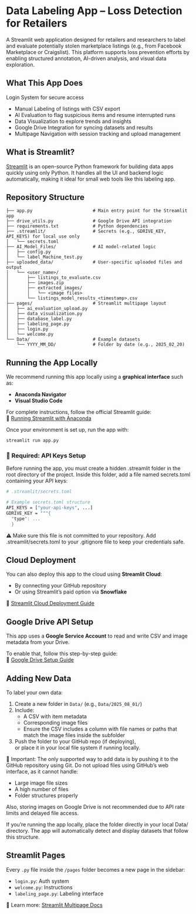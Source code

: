 
# Data Labeling App – Loss Detection for Retailers

A Streamlit web application designed for retailers and researchers to label and evaluate potentially stolen marketplace listings (e.g., from Facebook Marketplace or Craigslist). This platform supports loss prevention efforts by enabling structured annotation, AI-driven analysis, and visual data exploration.


## What This App Does

Login System for secure access

- Manual Labeling of listings with CSV export
- AI Evaluation to flag suspicious items and resume interrupted runs
- Data Visualization to explore trends and insights 
- Google Drive Integration for syncing datasets and results
- Multipage Navigation with session tracking and upload management


## What is Streamlit?

[Streamlit](https://streamlit.io/) is an open-source Python framework for building data apps quickly using only Python. It handles all the UI and backend logic automatically, making it ideal for small web tools like this labeling app.


## Repository Structure

```
├── app.py                       # Main entry point for the Streamlit app  
├── drive_utils.py               # Google Drive API integration  
├── requirements.txt             # Python dependencies  
├── .streamlit/                  # Secrets (e.g., GDRIVE_KEY, API_KEYS) for local use only
│   └── secrets.toml             
├── AI_Model_Files/              # AI model-related logic
│   ├── config.py
│   └── label_Machine_test.py    
├── uploaded_data/               # User-specific uploaded files and output
│   └── <user_name>/
│       ├── listings_to_evaluate.csv  
│       ├── images.zip
│       ├── extracted_images/
│       │   └── <image files>
│       └── listings_model_results_<timestamp>.csv
├── pages/                       # Streamlit multipage layout
│   ├── ai_evaluation_upload.py
│   ├── data_visualization.py
│   ├── database_label.py
│   ├── labeling_page.py
│   ├── login.py       
│   └── welcome.py       
└── Data/                        # Example datasets
    └── YYYY_MM_DD/              # Folder by date (e.g., 2025_02_20)
```

## Running the App Locally

We recommend running this app locally using a **graphical interface** such as:

- **Anaconda Navigator**
- **Visual Studio Code**

For complete instructions, follow the official Streamlit guide:  
📘 [Running Streamlit with Anaconda](https://docs.streamlit.io/get-started/installation/anaconda-distribution)

Once your environment is set up, run the app with:

```bash
streamlit run app.py
```

### 🔐 Required: API Keys Setup
Before running the app, you must create a hidden .streamlit folder in the root directory of the project. Inside this folder, add a file named secrets.toml containing your API keys:

```bash
# .streamlit/secrets.toml

# Example secrets.toml structure
API_KEYS = ["your-api-keys", ...]
GDRIVE_KEY = """{
  "type": ...
  }

```

⚠️ Make sure this file is not committed to your repository. Add .streamlit/secrets.toml to your .gitignore file to keep your credentials safe.

## Cloud Deployment

You can also deploy this app to the cloud using **Streamlit Cloud**:

- By connecting your GitHub repository  
- Or using Streamlit’s paid option via **Snowflake**

📘 [Streamlit Cloud Deployment Guide](https://docs.streamlit.io/streamlit-community-cloud/get-started/deploy-an-app)


## Google Drive API Setup

This app uses a **Google Service Account** to read and write CSV and image metadata from your Drive.

To enable that, follow this step-by-step guide:  
📘 [Google Drive Setup Guide](./GDRIVE_SETUP.md)

## Adding New Data

To label your own data:

1. Create a new folder in `Data/` (e.g., `Data/2025_08_01/`)
2. Include:
   - A CSV with item metadata
   - Corresponding image files
   - Ensure the CSV includes a column with file names or paths that match the image files inside the subfolder
3. Push the folder to your GitHub repo (if deploying),  
   or place it in your local file system if running locally.

📌 Important:
The only supported way to add data is by pushing it to the GitHub repository using Git.
Do not upload files using GitHub’s web interface, as it cannot handle:
- Large image file sizes
- A high number of files
- Folder structures properly

Also, storing images on Google Drive is not recommended due to API rate limits and delayed file access.

If you’re running the app locally, place the folder directly in your local Data/ directory. The app will automatically detect and display datasets that follow this structure.

## Streamlit Pages

Every `.py` file inside the `/pages` folder becomes a new page in the sidebar:

- `login.py`: Auth system  
- `welcome.py`: Instructions  
- `labeling_page.py`: Labeling interface  

📘 Learn more: [Streamlit Multipage Docs](https://docs.streamlit.io/library/get-started/multipage-apps)

